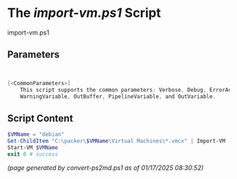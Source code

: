 The *import-vm.ps1* Script
===========================

import-vm.ps1 


Parameters
----------
```powershell


[<CommonParameters>]
    This script supports the common parameters: Verbose, Debug, ErrorAction, ErrorVariable, WarningAction, 
    WarningVariable, OutBuffer, PipelineVariable, and OutVariable.
```

Script Content
--------------
```powershell
$VMName = "debian"
Get-ChildItem "C:\packer\$VMName\Virtual Machines\*.vmcx" | Import-VM -Copy -VhdDestinationPath "C:\VirtualMachines\$VMName\Virtual Hard Disks" -VirtualMachinePath "C:\VirtualMachines\$VMName" -GenerateNewId
Start-VM $VMName
exit 0 # success
```

*(page generated by convert-ps2md.ps1 as of 01/17/2025 08:30:52)*
